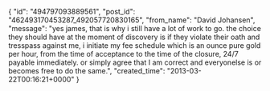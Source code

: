  {
   "id": "494797093889561",
   "post_id": "462493170453287_492057720830165",
   "from_name": "David Johansen",
   "message": "yes james, that is why i still have a lot of work to go. the choice they should have at the moment of discovery is if they violate their oath and tresspass against me, i initiate my fee schedule which is an ounce pure gold per hour, from the time of acceptance to the time of the closure, 24/7 payable immediately. or simply agree that I am correct and everyonelse is or becomes free to do the same.",
   "created_time": "2013-03-22T00:16:21+0000"
 }
